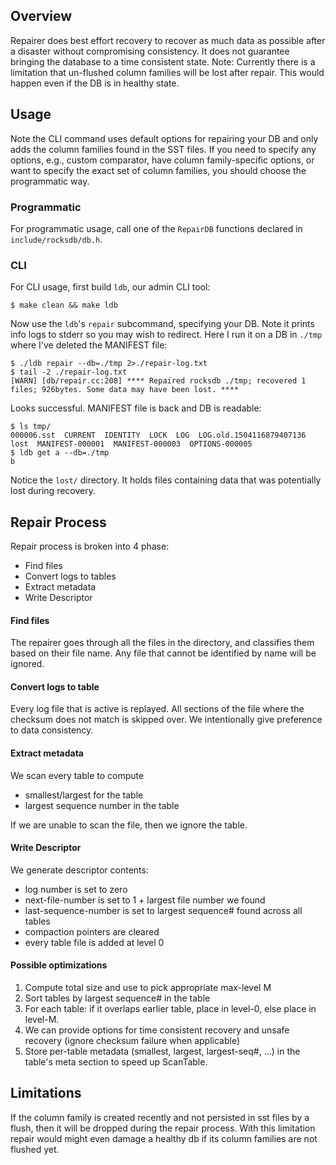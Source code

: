 ## Overview

Repairer does best effort recovery to recover as much data as possible after a disaster without compromising consistency. It does not guarantee bringing the database to a time consistent state.
Note: Currently there is a limitation that un-flushed column families will be lost after repair. This would happen even if the DB is in healthy state.

## Usage

Note the CLI command uses default options for repairing your DB and only adds the column families found in the SST files. If you need to specify any options, e.g., custom comparator, have column family-specific options, or want to specify the exact set of column families, you should choose the programmatic way.

### Programmatic

For programmatic usage, call one of the `RepairDB` functions declared in `include/rocksdb/db.h`.

### CLI

For CLI usage, first build `ldb`, our admin CLI tool:

```
$ make clean && make ldb
```

Now use the `ldb`'s `repair` subcommand, specifying your DB. Note it prints info logs to stderr so you may wish to redirect. Here I run it on a DB in `./tmp` where I've deleted the MANIFEST file:

```
$ ./ldb repair --db=./tmp 2>./repair-log.txt
$ tail -2 ./repair-log.txt 
[WARN] [db/repair.cc:208] **** Repaired rocksdb ./tmp; recovered 1 files; 926bytes. Some data may have been lost. ****
```

Looks successful. MANIFEST file is back and DB is readable:

```
$ ls tmp/
000006.sst  CURRENT  IDENTITY  LOCK  LOG  LOG.old.1504116879407136  lost  MANIFEST-000001  MANIFEST-000003  OPTIONS-000005
$ ldb get a --db=./tmp
b
```

Notice the `lost/` directory. It holds files containing data that was potentially lost during recovery.

## Repair Process

Repair process is broken into 4 phase:
* Find files
* Convert logs to tables
* Extract metadata
* Write Descriptor

#### Find files

The repairer goes through all the files in the directory, and classifies them based on their file name. Any file that cannot be identified by name will be ignored.

#### Convert logs to table

Every log file that is active is replayed. All sections of the file where the checksum does not match is skipped over. We intentionally give preference to data consistency.

#### Extract metadata

We scan every table to compute

* smallest/largest for the table
* largest sequence number in the table

If we are unable to scan the file, then we ignore the table.

#### Write Descriptor

We generate descriptor contents:

* log number is set to zero
* next-file-number is set to 1 + largest file number we found
* last-sequence-number is set to largest sequence# found across all tables 
* compaction pointers are cleared
* every table file is added at level 0

#### Possible optimizations

1. Compute total size and use to pick appropriate max-level M
2. Sort tables by largest sequence# in the table
3. For each table: if it overlaps earlier table, place in level-0, else place in level-M.
4. We can provide options for time consistent recovery and unsafe recovery (ignore checksum failure when applicable)
5. Store per-table metadata (smallest, largest, largest-seq#, ...) in the table's meta section to speed up ScanTable.

## Limitations

If the column family is created recently and not persisted in sst files by a flush, then it will be dropped during the repair process. With this limitation repair would might even damage a healthy db if its column families are not flushed yet.